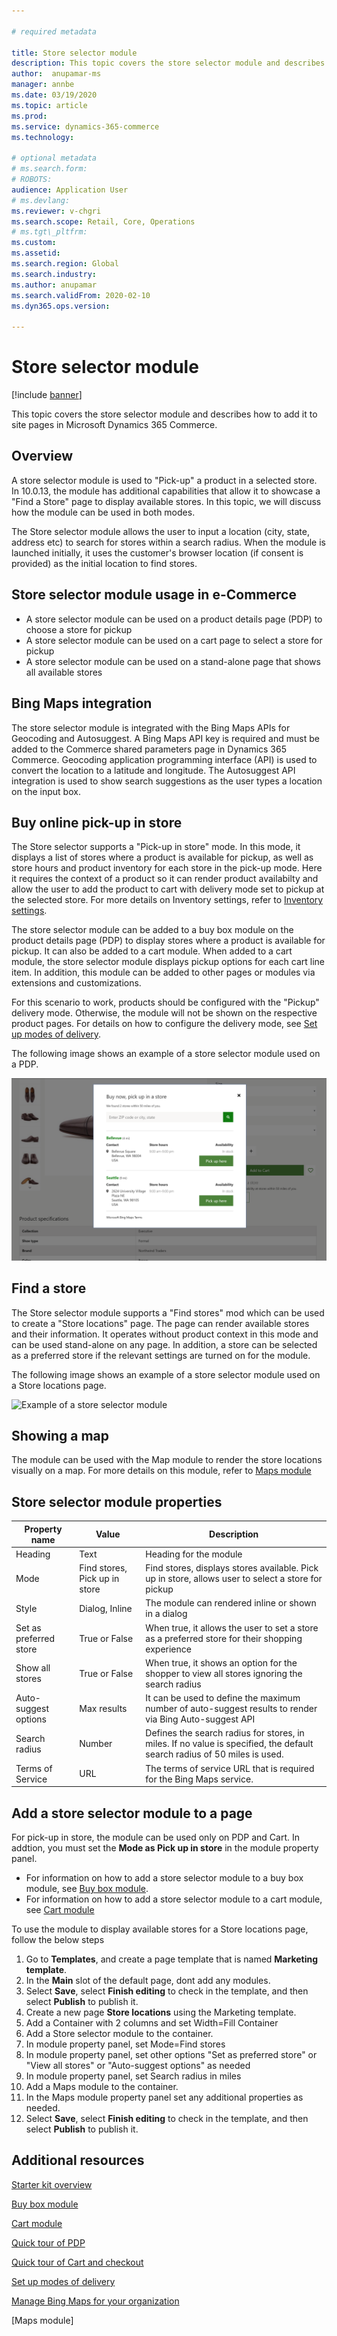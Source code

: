 ```yaml
---

# required metadata

title: Store selector module
description: This topic covers the store selector module and describes how to add it to site pages in Microsoft Dynamics 365 Commerce.
author:  anupamar-ms
manager: annbe
ms.date: 03/19/2020
ms.topic: article
ms.prod:
ms.service: dynamics-365-commerce
ms.technology:

# optional metadata
# ms.search.form:
# ROBOTS:
audience: Application User
# ms.devlang:
ms.reviewer: v-chgri
ms.search.scope: Retail, Core, Operations
# ms.tgt\_pltfrm:
ms.custom:
ms.assetid:
ms.search.region: Global
ms.search.industry:
ms.author: anupamar
ms.search.validFrom: 2020-02-10
ms.dyn365.ops.version:

---
```


# Store selector module

[!include [banner](includes/banner.md)]

This topic covers the store selector module and describes how to add it to site pages in Microsoft Dynamics 365 Commerce.

## Overview

A store selector module is used to "Pick-up" a product in a selected store. In 10.0.13, the module has  additional capabilities that allow it to showcase a "Find a Store" page to display available stores.  In this topic, we will discuss how the module can be used in both modes.

The Store selector module allows the user to input a location (city, state, address etc) to search for stores within a search radius. When the module is launched initially, it uses the customer's browser location (if consent is provided) as the initial location to find stores.

## Store selector module usage in e-Commerce

- A store selector module can be used on a product details page (PDP) to choose a store for pickup
- A store selector module can be used on a cart page to select a store for pickup
- A store selector module can be used on a stand-alone page that shows all available stores 

## Bing Maps integration
The store selector module is integrated with the Bing Maps APIs for Geocoding and Autosuggest. A Bing Maps API key is required and must be added to the Commerce shared parameters page in Dynamics 365 Commerce. Geocoding application programming interface (API) is used to convert the  location to a latitude and longitude. The Autosuggest API integration is used to show search suggestions as the user types a location on the input box.


## Buy online pick-up in store
The Store selector supports a "Pick-up in store" mode. In this mode, it displays a list of stores where a product is available for pickup, as well as store hours and product inventory for each store in the pick-up mode. Here it requires the context of a product so it can render product availabilty and allow the user to add the product to cart with delivery mode set to pickup at the selected store. For more details on Inventory settings, refer to [Inventory settings](inventory-settings.md). 

The store selector module can be added to a buy box module on the product details page (PDP) to display stores where a product is available for pickup. It can also be added to a cart module. When added to a cart module, the store selector module displays pickup options for each cart line item. In addition, this module can be added to other pages or modules via extensions and customizations.

For this scenario to work, products should be configured with the "Pickup" delivery mode. Otherwise, the module will not be shown on the respective product pages. For details on how to configure the delivery mode, see [Set up modes of delivery](https://docs.microsoft.com/dynamicsax-2012/appuser-itpro/set-up-modes-of-delivery).


The following image shows an example of a store selector module used on a PDP.

![Example of a store selector module](./media/BOPIS.PNG)

## Find a store
The Store selector module supports a "Find stores" mod which can be used to create a "Store locations" page. The page can  render available stores and their information. It operates without product context in this mode and can be used stand-alone on any page. In addition, a store can be selected as a preferred store if the relevant settings are turned on for the module.

The following image shows an example of a store selector module used on a Store locations page.

![Example of a store selector module](./media/Findastore.PNG)

## Showing a map
The module can be used with the Map module to render the store locations visually on a map. For more details on this module, refer to [Maps module](add-maps-module.md)


## Store selector module properties

| Property name             | Value                 | Description |
|---------------------------|-----------------------|-------------|
| Heading| Text| Heading for the module|
| Mode| Find stores, Pick up in store| Find stores, displays stores available. Pick up in store, allows user to select a store for pickup|
| Style| Dialog, Inline| The module can rendered inline or shown in a dialog|
| Set as preferred store| True or False| When true, it allows the user to set a store as a preferred store for their shopping experience|
| Show all stores | True or False| When true, it shows an option for the shopper to view all stores ignoring the search radius|
|Auto-suggest options| Max results| It can be used to define the maximum number of auto-suggest results to render via Bing Auto-suggest API|
| Search radius | Number | Defines the search radius for stores, in miles. If no value is specified, the default search radius of 50 miles is used.|
|Terms of Service | URL    |  The terms of service URL that is required for the Bing Maps service. |


## Add a store selector module to a page

For pick-up in store, the module can be used only on PDP and Cart. In addtion, you must set the **Mode as Pick up in store** in the module property panel.
- For information on how to add a store selector module to a buy box module, see [Buy box module](add-buy-box.md). 
- For information on how to add a store selector module to a cart module, see [Cart module](add-cart-module.md)

To use the module to display available stores for a Store locations page, follow the below steps
 1. Go to **Templates**, and create a page template that is named **Marketing template**.
1. In the **Main** slot of the default page, dont add any modules.
1. Select **Save**, select **Finish editing** to check in the template, and then select **Publish** to publish it.
1. Create a new page **Store locations** using the Marketing template.
1. Add a Container with 2 columns and set Width=Fill Container
1. Add a Store selector module to the container. 
1. In module property panel, set Mode=Find stores
1. In module property panel, set other options "Set as preferred store" or "View all stores" or "Auto-suggest options" as needed
1. In module property panel, set Search radius in miles
1. Add a Maps module to the container.
1. In the Maps module property panel set any additional properties as needed.
1. Select **Save**, select **Finish editing** to check in the template, and then select **Publish** to publish it.
 
## Additional resources

[Starter kit overview](starter-kit-overview.md)

[Buy box module](add-buy-box.md)

[Cart module](add-cart-module.md)

[Quick tour of PDP](quick-tour-pdp.md)

[Quick tour of Cart and checkout](quick-tour-cart-checkout.md)

[Set up modes of delivery](https://docs.microsoft.com/dynamicsax-2012/appuser-itpro/set-up-modes-of-delivery)

[Manage Bing Maps for your organization](dev-itpro/manage-bing-maps.md)

[Maps module]


